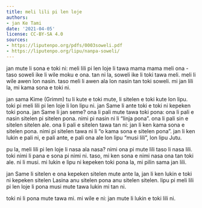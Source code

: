 ```yaml
---
title: meli lili pi len loje
authors:
- jan Ke Tami
date: '2021-04-05'
license: CC-BY-SA 4.0
sources:
- https://liputenpo.org/pdfs/0003soweli.pdf
- https://liputenpo.org/lipu/nanpa-soweli/
---
```


jan mute li sona e toki ni: meli lili pi len loje li tawa mama mama meli ona - taso soweli ike li wile moku e ona. tan ni la, soweli ike li toki tawa meli. meli li wile awen lon nasin. taso meli li awen ala lon nasin tan toki soweli. mi jan lili la, mi kama sona e toki ni.

jan sama Kime (Grimm) tu li kute e toki mute, li sitelen e toki kute lon lipu. toki pi meli lili pi len loje li lon lipu ni. jan Same li ante toki e toki ni kepeken toki pona. jan Same li jan seme? ona li pali mute tawa toki pona: ona li pali e nasin sitelen pi sitelen pona. nimi pi nasin ni li “linja pona”. ona li pali sin e sitelen sitelen ale. ona li pali e sitelen tawa tan ni: jan li ken kama sona e sitelen pona. nimi pi sitelen tawa ni li “o kama sona e sitelen pona”. jan li ken lukin e pali ni, e pali ante, e pali ona ale lon lipu “musi lili”, lon lipu Jutu.

pu la, meli lili pi len loje li nasa ala nasa? nimi ona pi mute lili taso li nasa lili. toki nimi li pana e sona pi nimi ni. taso, mi ken sona e nimi nasa ona tan toki ale. ni li musi. mi lukin e lipu ni kepeken toki pona la, mi pilin sama jan lili.

jan Same li sitelen e ona kepeken sitelen mute ante la, jan li ken lukin e toki ni kepeken sitelen Lasina anu sitelen pona anu sitelen sitelen. lipu pi meli lili pi len loje li pona musi mute tawa lukin mi tan ni.

toki ni li pona mute tawa mi. mi wile e ni: jan mute li lukin e toki lili ni.
